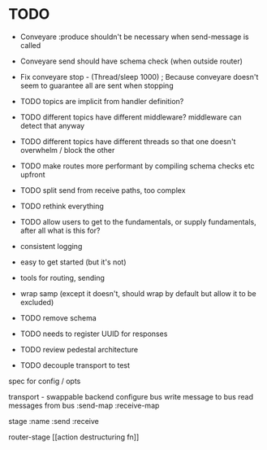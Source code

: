 # TODO

- Conveyare :produce shouldn't be necessary when send-message is called
- Conveyare send should have schema check (when outside router)
- Fix conveyare stop - (Thread/sleep 1000) ; Because conveyare doesn't seem to guarantee all are sent when stopping


- TODO topics are implicit from handler definition?
- TODO different topics have different middleware? middleware can detect that anyway
- TODO different topics have different threads so that one doesn't overwhelm / block the other

- TODO make routes more performant by compiling schema checks etc upfront

- TODO split send from receive paths, too complex
- TODO rethink everything
- TODO allow users to get to the fundamentals, or supply fundamentals, after all what is this for?
- consistent logging
- easy to get started (but it's not)
- tools for routing, sending
- wrap samp (except it doesn't, should wrap by default but allow it to be excluded)
- TODO remove schema
- TODO needs to register UUID for responses
- TODO review pedestal architecture


- TODO decouple transport to test

spec for config / opts

transport - swappable backend
configure bus
write message to bus
read messages from bus
:send-map
:receive-map

stage
:name
:send
:receive

router-stage
[[action destructuring fn]]
